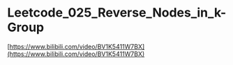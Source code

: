 # Leetcode_025_Reverse_Nodes_in_k-Group

[https://www.bilibili.com/video/BV1K5411W7BX](https://www.bilibili.com/video/BV1K5411W7BX)